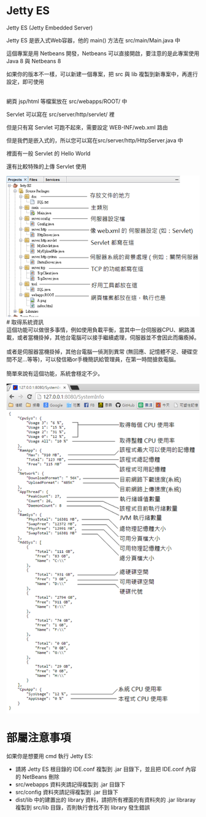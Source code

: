 # Jetty ES 
Jetty ES (Jetty Embedded Server)

Jetty ES 是嵌入式Web容器，他的 main() 方法在 src/main/Main.java 中 <br>

這個專案是用 Netbeans 開發，Netbeans 可以直接開啟，要注意的是此專案使用 Java 8 與 Netbeans 8 <br>

如果你的版本不一樣，可以新建一個專案，把 src 與 lib 複製到新專案中，再進行設定，即可使用<br><br>

網頁 jsp/html 等檔案放在 src/webapps/ROOT/ 中 <br>

Servlet 可以寫在 src/server/http/servlet/ 裡 <br>

但是只有寫 Servlet 可跑不起來，需要設定 WEB-INF/web.xml 路由 <br>

但是我們是嵌入式的，所以您可以寫在src/server/http/HttpServer.java 中 <br>

裡面有一般 Servlet 的 Hello World  <br>

還有比較特殊的上傳 Servlet 使用 <br>

<img src="https://raw.githubusercontent.com/Lolikitty/JettyES/master/Github/DirGettingStart.png" />
<br>
# 取得系統資訊
<br>
這個功能可以做很多事情，例如使用負載平衡，當其中一台伺服器CPU、網路滿載，或者當機掛掉，其他台電腦可以接手繼續處理，伺服器並不會因此而癱瘓掉。<br><br>
或者是伺服器當機掛掉，其他台電腦一偵測到異常 (無回應、記憶體不足、硬碟空間不足...等等)，可以發信箱or手機簡訊給管理員，在第一時間搶救電腦。<br><br>
簡單來說有這個功能，系統會穩定不少。
<br><br>
<img src="https://raw.githubusercontent.com/Lolikitty/JettyES/master/Github/SysInfo.png" />

# 部屬注意事項

如果你是想要用 cmd 執行 Jetty ES:

 - 請將 Jetty ES 根目錄的 IDE.conf 複製到 .jar 目錄下，並且把 IDE.conf 內容的 NetBeans 刪除
 - src/webapps 資料夾請記得複製到 .jar 目錄下
 - src/config 資料夾請記得複製到 .jar 目錄下
 - dist/lib 中的建置出的 library 資料，請把所有裡面的有資料夾的 .jar libraray 複製到 src/lib 目錄，否則執行會找不到 library 發生錯誤

